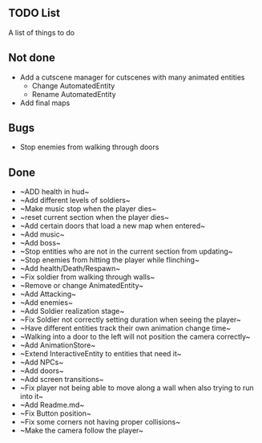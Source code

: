TODO List
---------

A list of things to do

## Not done

* Add a cutscene manager for cutscenes with many animated entities
    * Change AutomatedEntity
    * Rename AutomatedEntity
* Add final maps

## Bugs

* Stop enemies from walking through doors

## Done

* ~ADD health in hud~
* ~Add different levels of soldiers~
* ~Make music stop when the player dies~
* ~reset current section when the player dies~
* ~Add certain doors that load a new map when entered~
* ~Add music~
* ~Add boss~
* ~Stop entities who are not in the current section from updating~
* ~Stop enemies from hitting the player while flinching~
* ~Add health/Death/Respawn~
* ~Fix soldier from walking through walls~
* ~Remove or change AnimatedEntity~
* ~Add Attacking~
* ~Add enemies~
* ~Add Soldier realization stage~
* ~Fix Soldier not correctly setting duration when seeing the player~
* ~Have different entities track their own animation change time~
* ~Walking into a door to the left will not position the camera correctly~
* ~Add AnimationStore~
* ~Extend InteractiveEntity to entities that need it~
* ~Add NPCs~
* ~Add doors~
* ~Add screen transitions~
* ~Fix player not being able to move along a wall when also trying to run into it~
* ~Add Readme.md~
* ~Fix Button position~
* ~Fix some corners not having proper collisions~
* ~Make the camera follow the player~